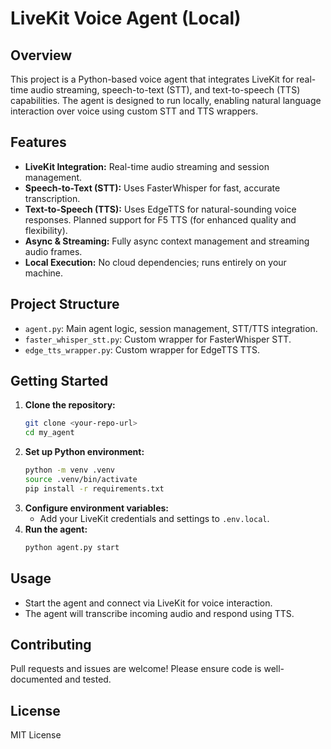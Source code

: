 # LiveKit Voice Agent (Local)

## Overview
This project is a Python-based voice agent that integrates LiveKit for real-time audio streaming, speech-to-text (STT), and text-to-speech (TTS) capabilities. The agent is designed to run locally, enabling natural language interaction over voice using custom STT and TTS wrappers.

## Features
- **LiveKit Integration:** Real-time audio streaming and session management.
- **Speech-to-Text (STT):** Uses FasterWhisper for fast, accurate transcription.
- **Text-to-Speech (TTS):** Uses EdgeTTS for natural-sounding voice responses. Planned support for F5 TTS (for enhanced quality and flexibility).
- **Async & Streaming:** Fully async context management and streaming audio frames.
- **Local Execution:** No cloud dependencies; runs entirely on your machine.

## Project Structure
- `agent.py`: Main agent logic, session management, STT/TTS integration.
- `faster_whisper_stt.py`: Custom wrapper for FasterWhisper STT.
- `edge_tts_wrapper.py`: Custom wrapper for EdgeTTS TTS.

## Getting Started
1. **Clone the repository:**
   ```sh
   git clone <your-repo-url>
   cd my_agent
   ```
2. **Set up Python environment:**
   ```sh
   python -m venv .venv
   source .venv/bin/activate
   pip install -r requirements.txt
   ```
3. **Configure environment variables:**
   - Add your LiveKit credentials and settings to `.env.local`.
4. **Run the agent:**
   ```sh
   python agent.py start
   ```

## Usage
- Start the agent and connect via LiveKit for voice interaction.
- The agent will transcribe incoming audio and respond using TTS.

## Contributing
Pull requests and issues are welcome! Please ensure code is well-documented and tested.

## License
MIT License
